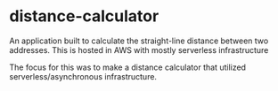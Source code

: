 # distance-calculator
An application built to calculate the straight-line distance between two addresses. This is hosted in AWS with mostly serverless infrastructure

The focus for this was to make a distance calculator that utilized serverless/asynchronous infrastructure.
